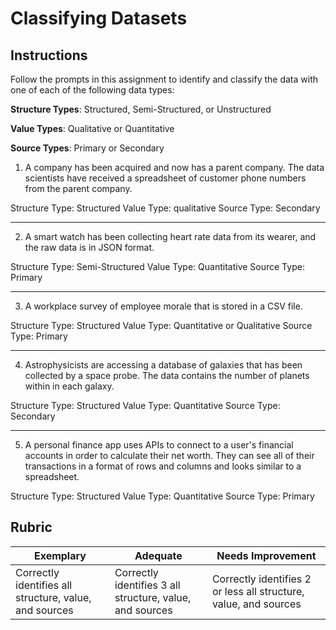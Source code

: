 # Classifying Datasets

## Instructions

Follow the prompts in this assignment to identify and classify the data with one of each of the following data types:

**Structure Types**: Structured, Semi-Structured, or Unstructured

**Value Types**: Qualitative or Quantitative 

**Source Types**: Primary or Secondary

1. A company has been acquired and now has a parent company. The data scientists have received a spreadsheet of customer phone numbers from the parent company. 

Structure Type: Structured
Value Type: qualitative
Source Type: Secondary

---

2. A smart watch has been collecting heart rate data from its wearer, and the raw data is in JSON format.

Structure Type: Semi-Structured
Value Type: Quantitative
Source Type: Primary

---

3. A workplace survey of employee morale that is stored in a CSV file. 

Structure Type: Structured
Value Type: Quantitative or Qualitative
Source Type: Primary

---

4. Astrophysicists are accessing a database of galaxies that has been collected by a space probe. The data contains the number of planets within in each galaxy.

Structure Type: Structured
Value Type: Quantitative
Source Type: Secondary

---

5. A personal finance app uses APIs to connect to a user's financial accounts in order to calculate their net worth. They can see all of their transactions in a format of rows and columns and looks similar to a spreadsheet.

Structure Type: Structured
Value Type: Quantitative
Source Type: Primary

## Rubric

Exemplary | Adequate | Needs Improvement
--- | --- | -- |
Correctly identifies all structure, value, and sources |Correctly identifies 3 all structure, value, and sources|Correctly identifies 2 or less all structure, value, and sources|

